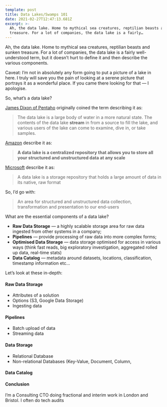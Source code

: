```yaml
---
template: post
title: Data Lakes/Swamps 101
date: 2021-02-27T12:47:13.681Z
excerpt: >-
  Ah, the data lake. Home to mythical sea creatures, reptilian beasts and sunken
  treasure. For a lot of companies, the data lake is a fairly…
---
```

  

Ah, the data lake. Home to mythical sea creatures, reptilian beasts and sunken treasure. For a lot of companies, the data lake is a fairly well-understood term, but it doesn’t hurt to define it and then describe the various components. 

Caveat: I’m not in absolutely any form going to put a picture of a lake in here. I truly will save you the pain of looking at a serene picture that portrays it as a wonderful place. If you came there looking for that — I apologise.

So, what’s a data lake? 

[James Dixon of Pentaho](https://www.forbes.com/sites/bernardmarr/2018/08/27/what-is-a-data-lake-a-super-simple-explanation-for-anyone/#5c927dff76e0) originally coined the term describing it as:

> The data lake is a large body of water in a more natural state. The contents of the data lake **stream** in from a source to fill the lake, and various users of the lake can come to examine, dive in, or take samples.

[Amazon](https://aws.amazon.com/big-data/datalakes-and-analytics/what-is-a-data-lake/) describe it as:

> **A data lake is a centralized repository that allows you to store all your structured and unstructured data at any scale**

[Microsoft](https://docs.microsoft.com/en-us/azure/architecture/data-guide/scenarios/data-lake) describe it as:

> A data lake is a storage repository that holds a large amount of data in its native, raw format

So, I’d go with:

> An area for structured and unstructured data collection, transformation and presentation to our end-users

What are the essential components of a data lake?

*   **Raw Data Storage** — a highly scalable storage area for raw data ingested from other systems in a company;
*   **Pipelines** — provide processing of raw data into more complex forms;
*   **Optimised Data Storage** — data storage optimised for access in various ways (think fast reads, big exploratory investigation, aggregated rolled up data, real-time stats)
*   **Data Catalog** — metadata around datasets, locations, classification, timestamp information etc…

Let’s look at these in-depth:

#### Raw Data Storage

*   Attributes of a solution
*   Options (S3, Google Data Storage)
*   Ingesting data

#### Pipelines

*   Batch upload of data
*   Streaming data 

#### Data Storage

*   Relational Database
*   Non-relational Databases (Key-Value, Document, Column, 

#### Data Catalog

  

#### Conclusion

I’m a Consulting CTO doing fractional and interim work in London and Bristol. I often do tech audits
